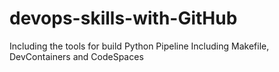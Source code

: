# devops-skills-with-GitHub
Including the tools for build Python Pipeline
Including Makefile, DevContainers and CodeSpaces

